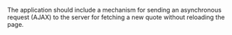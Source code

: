 The application should include a mechanism for sending an asynchronous request (AJAX) to the server for fetching a new quote without reloading the page.
